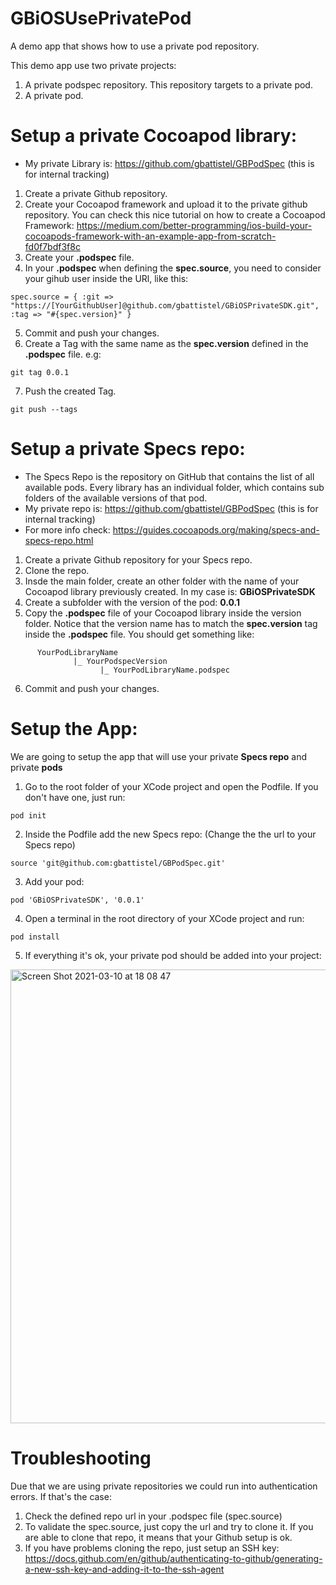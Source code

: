 # GBiOSUsePrivatePod
A demo app that shows how to use a private pod repository.

This demo app use two private projects:
1) A private podspec repository. This repository targets to a private pod. 
2) A private pod.

# Setup a private Cocoapod library:
- My private Library is: https://github.com/gbattistel/GBPodSpec (this is for internal tracking)

1. Create a private Github repository. 
2. Create your Cocoapod framework and upload it to the private github repository. 
   You can check this nice tutorial on how to create a Cocoapod Framework:
   https://medium.com/better-programming/ios-build-your-cocoapods-framework-with-an-example-app-from-scratch-fd0f7bdf3f8c
3. Create your **.podspec** file.
4. In your **.podspec** when defining the **spec.source**, you need to consider your gihub user inside the URl, like this:

 ```
 spec.source = { :git => "https://[YourGithubUser]@github.com/gbattistel/GBiOSPrivateSDK.git", 
 :tag => "#{spec.version}" }
```

5. Commit and push your changes.
6. Create a Tag with the same name as the **spec.version** defined in the **.podspec** file. e.g:

```
git tag 0.0.1
```

7. Push the created Tag.
```
git push --tags
```

# Setup a private Specs repo:
- The Specs Repo is the repository on GitHub that contains the list of all available pods. Every library has an individual folder, which contains sub folders of the available versions of that pod. 
- My private repo is: https://github.com/gbattistel/GBPodSpec (this is for internal tracking)
- For more info check: https://guides.cocoapods.org/making/specs-and-specs-repo.html

1. Create a private Github repository for your Specs repo. 
2. Clone the repo.
3. Insde the main folder, create an other folder with the name of your Cocoapod library previously created. In my case is: **GBiOSPrivateSDK**
4. Create a subfolder with the version of the pod: **0.0.1**
5. Copy the **.podspec** file of your Cocoapod library inside the version folder. Notice that the version name has to match the **spec.version** tag inside the **.podspec** file. You should get something like:
```
      YourPodLibraryName
              |_ YourPodspecVersion
                    |_ YourPodLibraryName.podspec
```
6. Commit and push your changes. 


# Setup the App:
We are going to setup the app that will use your private **Specs repo** and private **pods**

1. Go to the root folder of your XCode project and open the Podfile. If you don't have one, just run:
```
pod init
```

2. Inside the Podfile add the new Specs repo: (Change the the url to your Specs repo)
```
source 'git@github.com:gbattistel/GBPodSpec.git'
```

3. Add your pod:
```
pod 'GBiOSPrivateSDK', '0.0.1'
```

4. Open a terminal in the root directory of your XCode project and run:
```
pod install
```
5. If everything it's ok, your private pod should be added into your project:

<img width="726" alt="Screen Shot 2021-03-10 at 18 08 47" src="https://user-images.githubusercontent.com/4660743/110697866-b03c0600-81cb-11eb-9187-282276b7a7c6.png">

# Troubleshooting
Due that we are using private repositories we could run into authentication errors. If that's the case:
1) Check the defined repo url in your .podspec file (spec.source)
2) To validate the spec.source, just copy the url and try to clone it. If you are able to clone that repo, it means that your Github setup is ok. 
3) If you have problems cloning the repo, just setup an SSH key: https://docs.github.com/en/github/authenticating-to-github/generating-a-new-ssh-key-and-adding-it-to-the-ssh-agent





